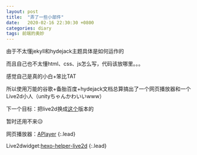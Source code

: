 ```yaml
---
layout: post
title:  "弄了一些小部件"
date:   2020-02-16 22:30:30 +0800
categories: diary
tags: 前端的奥妙
---
```


由于不太懂jekyll和hydejack主题具体是如何运作的

而且自己也不太懂html、css、js怎么写，代码该放哪里。。。

感觉自己是真的小白+笨比TAT

所以使用万能的谷歌+备胎百度+hydejack文档总算搞出了一个网页播放器和一个Live2d小人（unityちゃんかわいいwww）

下一个目标：把live2d换成[这个](https://github.com/stevenjoezhang/live2d-widget)版本的

暂时还用不来😥

网页播放器：[APlayer](https://aplayer.js.org/)
{:.lead}

Live2dwidget:[hexo-helper-live2d](https://github.com/EYHN/hexo-helper-live2d)
{:.lead}

